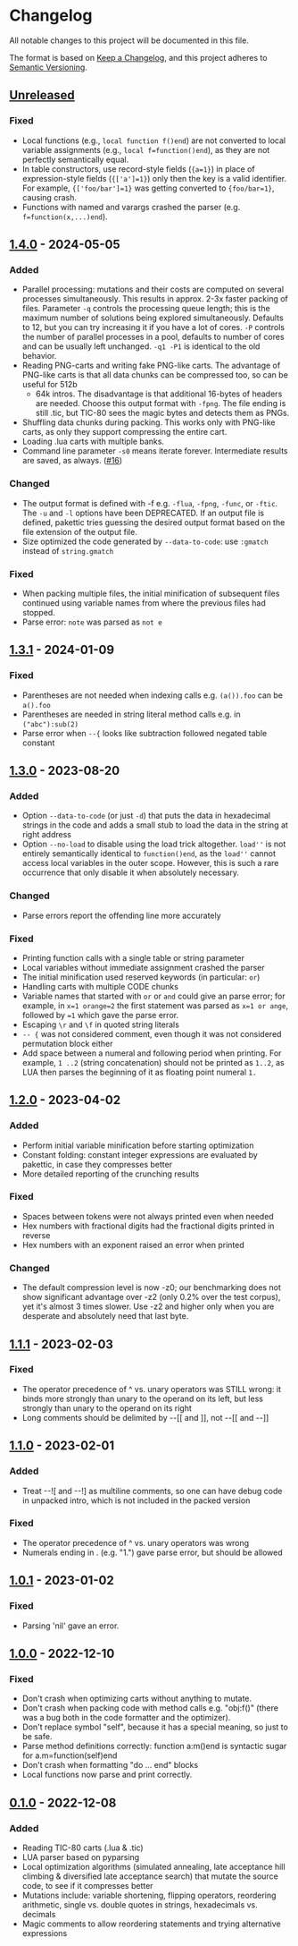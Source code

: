 # Changelog

All notable changes to this project will be documented in this file.

The format is based on [Keep a Changelog](https://keepachangelog.com/en/1.0.0/),
and this project adheres to [Semantic Versioning](https://semver.org/spec/v2.0.0.html).

## [Unreleased]

### Fixed

- Local functions (e.g., `local function f()end`) are not converted to local
  variable assignments (e.g., `local f=function()end`), as they are not
  perfectly semantically equal.
- In table constructors, use record-style fields (`{a=1}`) in place of
  expression-style fields (`{['a']=1}`) only then the key is a valid identifier.
  For example, `{['foo/bar']=1}` was getting converted to `{foo/bar=1}`, causing
  crash.
- Functions with named and varargs crashed the parser (e.g.
  `f=function(x,...)end`).

## [1.4.0] - 2024-05-05

### Added

- Parallel processing: mutations and their costs are computed on several
  processes simultaneously. This results in approx. 2-3x faster packing of
  files. Parameter `-q` controls the processing queue length; this is the
  maximum number of solutions being explored simultaneously. Defaults to 12, but
  you can try increasing it if you have a lot of cores. `-P` controls the number
  of parallel processes in a pool, defaults to number of cores and can be
  usually left unchanged. `-q1 -P1` is identical to the old behavior.
- Reading PNG-carts and writing fake PNG-like carts. The advantage of PNG-like
  carts is that all data chunks can be compressed too, so can be useful for 512b
  - 64k intros. The disadvantage is that additional 16-bytes of headers are
  needed. Choose this output format with `-fpng`. The file ending is still .tic,
  but TIC-80 sees the magic bytes and detects them as PNGs.
- Shuffling data chunks during packing. This works only with PNG-like carts, as
  only they support compressing the entire cart.
- Loading .lua carts with multiple banks.
- Command line parameter `-s0` means iterate forever. Intermediate results are
  saved, as always. ([#16][i16])

### Changed

- The output format is defined with -f e.g. `-flua`, `-fpng`, `-func`, or
  `-ftic`. The `-u` and `-l` options have been DEPRECATED. If an output file is
  defined, pakettic tries guessing the desired output format based on the file
  extension of the output file.
- Size optimized the code generated by `--data-to-code`: use `:gmatch` instead
  of `string.gmatch`

### Fixed

- When packing multiple files, the initial minification of subsequent files
  continued using variable names from where the previous files had stopped.
- Parse error: `note` was parsed as `not e`

## [1.3.1] - 2024-01-09

### Fixed

- Parentheses are not needed when indexing calls e.g. `(a()).foo` can be
  `a().foo`
- Parentheses are needed in string literal method calls e.g. in `("abc"):sub(2)`
- Parse error when `--{` looks like subtraction followed negated table
  constant

## [1.3.0] - 2023-08-20

### Added

- Option `--data-to-code` (or just `-d`) that puts the data in
  hexadecimal strings in the code and adds a small stub to load the data
  in the string at right address
- Option `--no-load` to disable using the load trick altogether.
  `load''` is not entirely semantically identical to `function()end`, as
  the `load''` cannot access local variables in the outer scope.
  However, this is such a rare occurrence that only disable it when
  absolutely necessary.

### Changed

- Parse errors report the offending line more accurately

### Fixed

- Printing function calls with a single table or string parameter
- Local variables without immediate assignment crashed the parser
- The initial minification used reserved keywords (in particular: `or`)
- Handling carts with multiple CODE chunks
- Variable names that started with `or` or `and` could give an parse
  error; for example, in `x=1 orange=2` the first statement was parsed
  as `x=1 or ange`, followed by `=1` which gave the parse error.
- Escaping `\r` and `\f` in quoted string literals
- `-- {` was not considered comment, even though it was not considered
  permutation block either
- Add space between a numeral and following period when printing. For
  example, `1 ..2` (string concatenation) should not be printed as
  `1..2`, as LUA then parses the beginning of it as floating point
  numeral `1.`

## [1.2.0] - 2023-04-02

### Added

- Perform initial variable minification before starting optimization
- Constant folding: constant integer expressions are evaluated by
  pakettic, in case they compresses better
- More detailed reporting of the crunching results

### Fixed

- Spaces between tokens were not always printed even when needed
- Hex numbers with fractional digits had the fractional digits printed in reverse
- Hex numbers with an exponent raised an error when printed

### Changed

- The default compression level is now -z0; our benchmarking does not
  show significant advantage over -z2 (only 0.2% over the test corpus),
  yet it's almost 3 times slower. Use -z2 and higher only when you are
  desperate and absolutely need that last byte.

## [1.1.1] - 2023-02-03

### Fixed

- The operator precedence of ^ vs. unary operators was STILL wrong: it
  binds more strongly than unary to the operand on its left, but less
  strongly than unary to the operand on its right
- Long comments should be delimited by --[[ and ]], not --[[ and --]]

## [1.1.0] - 2023-02-01

### Added

- Treat --![ and --!] as multiline comments, so one can have debug code
  in unpacked intro, which is not included in the packed version

### Fixed

- The operator precedence of ^ vs. unary operators was wrong
- Numerals ending in . (e.g. "1.") gave parse error, but should be allowed

## [1.0.1] - 2023-01-02

### Fixed

- Parsing 'nil' gave an error.

## [1.0.0] - 2022-12-10

### Fixed

- Don't crash when optimizing carts without anything to mutate.
- Don't crash when packing code with method calls e.g. "obj:f()" (there was a bug both in the code formatter and the optimizer).
- Don't replace symbol "self", because it has a special meaning, so just to be safe.
- Parse method definitions correctly: function a:m()end is syntactic sugar for a.m=function(self)end
- Don't crash when formatting "do ... end" blocks
- Local functions now parse and print correctly.

## [0.1.0] - 2022-12-08

### Added

- Reading TIC-80 carts (.lua & .tic)
- LUA parser based on pyparsing
- Local optimization algorithms (simulated annealing, late acceptance hill
  climbing & diversified late acceptance search) that mutate the source code, to
  see if it compresses better
- Mutations include: variable shortening, flipping operators, reordering
  arithmetic, single vs. double quotes in strings, hexadecimals vs. decimals
- Magic comments to allow reordering statements and trying alternative
  expressions

[unreleased]: https://github.com/vsariola/pakettic/compare/v1.4.0...HEAD
[1.4.0]: https://github.com/vsariola/pakettic/releases/tag/v1.4.0
[1.3.1]: https://github.com/vsariola/pakettic/releases/tag/v1.3.1
[1.3.0]: https://github.com/vsariola/pakettic/releases/tag/v1.3.0
[1.2.0]: https://github.com/vsariola/pakettic/releases/tag/v1.2.0
[1.1.1]: https://github.com/vsariola/pakettic/releases/tag/v1.1.1
[1.1.0]: https://github.com/vsariola/pakettic/releases/tag/v1.1.0
[1.0.1]: https://github.com/vsariola/pakettic/releases/tag/v1.0.1
[1.0.0]: https://github.com/vsariola/pakettic/releases/tag/v1.0.0
[0.1.0]: https://github.com/vsariola/pakettic/releases/tag/v0.1.0
[i16]: https://github.com/vsariola/pakettic/issues/16